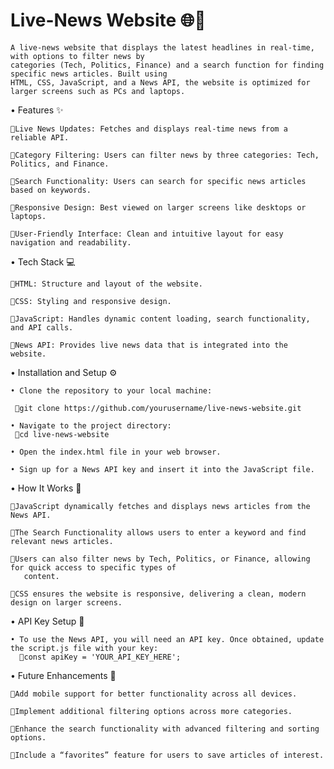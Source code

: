 # Live-News Website 🌐📰

    A live-news website that displays the latest headlines in real-time, with options to filter news by 
    categories (Tech, Politics, Finance) and a search function for finding specific news articles. Built using 
    HTML, CSS, JavaScript, and a News API, the website is optimized for larger screens such as PCs and laptops.

• Features ✨

    🔸Live News Updates: Fetches and displays real-time news from a reliable API.
    
    🔸Category Filtering: Users can filter news by three categories: Tech, Politics, and Finance.
    
    🔸Search Functionality: Users can search for specific news articles based on keywords.
    
    🔸Responsive Design: Best viewed on larger screens like desktops or laptops.
    
    🔸User-Friendly Interface: Clean and intuitive layout for easy navigation and readability.

• Tech Stack 💻

    🔸HTML: Structure and layout of the website.
    
    🔸CSS: Styling and responsive design.
    
    🔸JavaScript: Handles dynamic content loading, search functionality, and API calls.
    
    🔸News API: Provides live news data that is integrated into the website.

• Installation and Setup ⚙️

    • Clone the repository to your local machine:

     🔸git clone https://github.com/yourusername/live-news-website.git

    • Navigate to the project directory:
     🔸cd live-news-website

    • Open the index.html file in your web browser.

    • Sign up for a News API key and insert it into the JavaScript file.

• How It Works 🔧

    🔸JavaScript dynamically fetches and displays news articles from the News API.
    
    🔸The Search Functionality allows users to enter a keyword and find relevant news articles.
    
    🔸Users can also filter news by Tech, Politics, or Finance, allowing for quick access to specific types of 
       content.
    
    🔸CSS ensures the website is responsive, delivering a clean, modern design on larger screens.

• API Key Setup 🔑

    • To use the News API, you will need an API key. Once obtained, update the script.js file with your key:
      🔸const apiKey = 'YOUR_API_KEY_HERE';

• Future Enhancements 🚀

    🔸Add mobile support for better functionality across all devices.

    🔸Implement additional filtering options across more categories.

    🔸Enhance the search functionality with advanced filtering and sorting options.

    🔸Include a “favorites” feature for users to save articles of interest.
